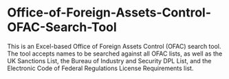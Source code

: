 # Office-of-Foreign-Assets-Control-OFAC-Search-Tool
This is an Excel-based Office of Foreign Assets Control (OFAC) search tool. The tool accepts names to be searched against all OFAC lists, as well as the UK Sanctions List, the Bureau of Industry and Security DPL List, and the Electronic Code of Federal Regulations License Requirements list.
